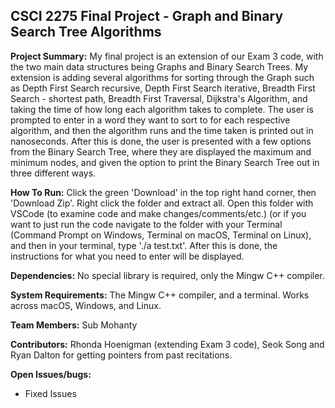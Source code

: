 ## CSCI 2275 Final Project - Graph and Binary Search Tree Algorithms
**Project Summary:** My final project is an extension of our Exam 3 code, with the two main data structures being Graphs and Binary Search Trees. My extension is adding several algorithms for sorting through the Graph such as Depth First Search recursive, Depth First Search iterative, Breadth First Search - shortest path, Breadth First Traversal, Dijkstra's Algorithm, and taking the time of how long each algorithm takes to complete. The user is prompted to enter in a word they want to sort to for each respective algorithm, and then the algorithm runs and the time taken is printed out in nanoseconds. After this is done, the user is presented with a few options from the Binary Search Tree, where they are displayed the maximum and minimum nodes, and given the option to print the Binary Search Tree out in three different ways.

 **How To Run:** Click the green 'Download' in the top right hand corner, then 'Download Zip'. Right click the folder and extract all. Open this folder with VSCode (to examine code and make changes/comments/etc.) (or if you want to just run the code navigate to the folder with your Terminal (Command Prompt on Windows, Terminal on macOS, Terminal on Linux), and then in your terminal, type './a test.txt'. After this is done, the instructions for what you need to enter will be displayed.
 
 **Dependencies:** No special library is required, only the Mingw C++ compiler.

**System Requirements:** The Mingw C++ compiler, and a terminal. Works across macOS, Windows, and Linux.

**Team Members:** Sub Mohanty

**Contributors:** Rhonda Hoenigman (extending Exam 3 code), Seok Song and Ryan Dalton for getting pointers from past recitations.

**Open Issues/bugs:** 
 - Fixed Issues


